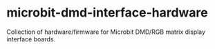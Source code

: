 # microbit-dmd-interface-hardware
Collection of hardware/firmware for Microbit DMD/RGB matrix display interface boards.
